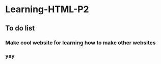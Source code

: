 # Learning-HTML-P2
## To do list
### Make cool website for learning how to make other websites
### yay
